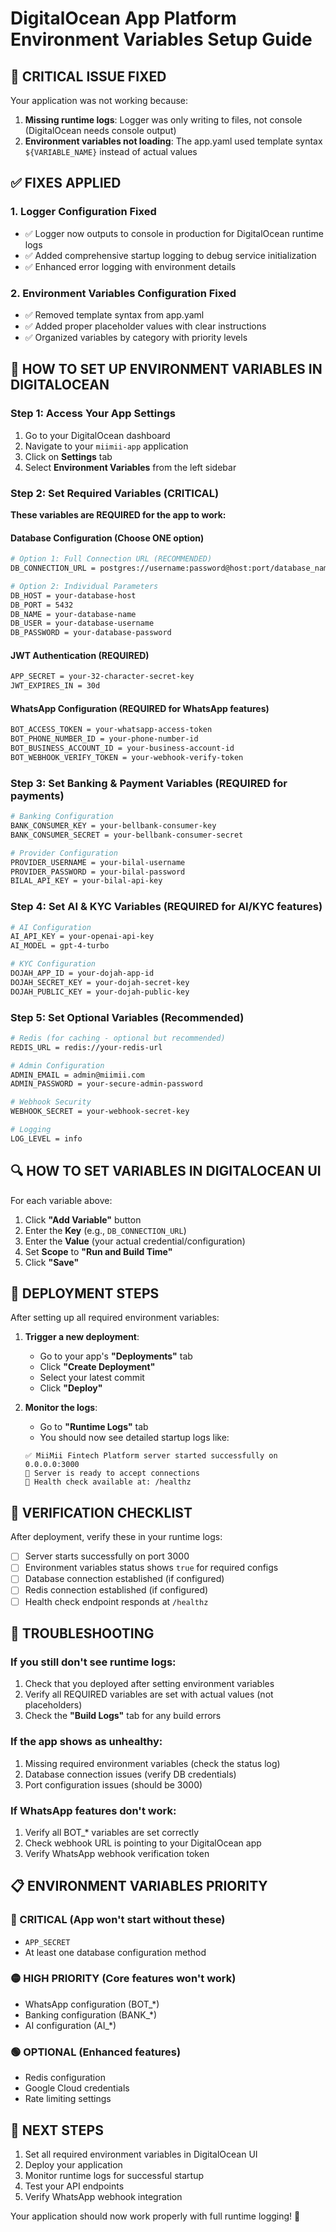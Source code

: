 # DigitalOcean App Platform Environment Variables Setup Guide

## 🚨 CRITICAL ISSUE FIXED

Your application was not working because:
1. **Missing runtime logs**: Logger was only writing to files, not console (DigitalOcean needs console output)
2. **Environment variables not loading**: The app.yaml used template syntax `${VARIABLE_NAME}` instead of actual values

## ✅ FIXES APPLIED

### 1. Logger Configuration Fixed
- ✅ Logger now outputs to console in production for DigitalOcean runtime logs
- ✅ Added comprehensive startup logging to debug service initialization
- ✅ Enhanced error logging with environment details

### 2. Environment Variables Configuration Fixed
- ✅ Removed template syntax from app.yaml
- ✅ Added proper placeholder values with clear instructions
- ✅ Organized variables by category with priority levels

## 🔧 HOW TO SET UP ENVIRONMENT VARIABLES IN DIGITALOCEAN

### Step 1: Access Your App Settings
1. Go to your DigitalOcean dashboard
2. Navigate to your `miimii-app` application
3. Click on **Settings** tab
4. Select **Environment Variables** from the left sidebar

### Step 2: Set Required Variables (CRITICAL)

**These variables are REQUIRED for the app to work:**

#### Database Configuration (Choose ONE option)
```bash
# Option 1: Full Connection URL (RECOMMENDED)
DB_CONNECTION_URL = postgres://username:password@host:port/database_name

# Option 2: Individual Parameters
DB_HOST = your-database-host
DB_PORT = 5432
DB_NAME = your-database-name
DB_USER = your-database-username
DB_PASSWORD = your-database-password
```

#### JWT Authentication (REQUIRED)
```bash
APP_SECRET = your-32-character-secret-key
JWT_EXPIRES_IN = 30d
```

#### WhatsApp Configuration (REQUIRED for WhatsApp features)
```bash
BOT_ACCESS_TOKEN = your-whatsapp-access-token
BOT_PHONE_NUMBER_ID = your-phone-number-id
BOT_BUSINESS_ACCOUNT_ID = your-business-account-id
BOT_WEBHOOK_VERIFY_TOKEN = your-webhook-verify-token
```

### Step 3: Set Banking & Payment Variables (REQUIRED for payments)

```bash
# Banking Configuration
BANK_CONSUMER_KEY = your-bellbank-consumer-key
BANK_CONSUMER_SECRET = your-bellbank-consumer-secret

# Provider Configuration
PROVIDER_USERNAME = your-bilal-username
PROVIDER_PASSWORD = your-bilal-password
BILAL_API_KEY = your-bilal-api-key
```

### Step 4: Set AI & KYC Variables (REQUIRED for AI/KYC features)

```bash
# AI Configuration
AI_API_KEY = your-openai-api-key
AI_MODEL = gpt-4-turbo

# KYC Configuration
DOJAH_APP_ID = your-dojah-app-id
DOJAH_SECRET_KEY = your-dojah-secret-key
DOJAH_PUBLIC_KEY = your-dojah-public-key
```

### Step 5: Set Optional Variables (Recommended)

```bash
# Redis (for caching - optional but recommended)
REDIS_URL = redis://your-redis-url

# Admin Configuration
ADMIN_EMAIL = admin@miimii.com
ADMIN_PASSWORD = your-secure-admin-password

# Webhook Security
WEBHOOK_SECRET = your-webhook-secret-key

# Logging
LOG_LEVEL = info
```

## 🔍 HOW TO SET VARIABLES IN DIGITALOCEAN UI

For each variable above:

1. Click **"Add Variable"** button
2. Enter the **Key** (e.g., `DB_CONNECTION_URL`)
3. Enter the **Value** (your actual credential/configuration)
4. Set **Scope** to **"Run and Build Time"**
5. Click **"Save"**

## 🚀 DEPLOYMENT STEPS

After setting up all required environment variables:

1. **Trigger a new deployment**:
   - Go to your app's **"Deployments"** tab
   - Click **"Create Deployment"**
   - Select your latest commit
   - Click **"Deploy"**

2. **Monitor the logs**:
   - Go to **"Runtime Logs"** tab
   - You should now see detailed startup logs like:
   ```
   ✅ MiiMii Fintech Platform server started successfully on 0.0.0.0:3000
   📡 Server is ready to accept connections
   🏥 Health check available at: /healthz
   ```

## 🔧 VERIFICATION CHECKLIST

After deployment, verify these in your runtime logs:

- [ ] Server starts successfully on port 3000
- [ ] Environment variables status shows `true` for required configs
- [ ] Database connection established (if configured)
- [ ] Redis connection established (if configured)
- [ ] Health check endpoint responds at `/healthz`

## 🚨 TROUBLESHOOTING

### If you still don't see runtime logs:
1. Check that you deployed after setting environment variables
2. Verify all REQUIRED variables are set with actual values (not placeholders)
3. Check the **"Build Logs"** tab for any build errors

### If the app shows as unhealthy:
1. Missing required environment variables (check the status log)
2. Database connection issues (verify DB credentials)
3. Port configuration issues (should be 3000)

### If WhatsApp features don't work:
1. Verify all BOT_* variables are set correctly
2. Check webhook URL is pointing to your DigitalOcean app
3. Verify WhatsApp webhook verification token

## 📋 ENVIRONMENT VARIABLES PRIORITY

### 🔴 CRITICAL (App won't start without these)
- `APP_SECRET`
- At least one database configuration method

### 🟡 HIGH PRIORITY (Core features won't work)
- WhatsApp configuration (BOT_*)
- Banking configuration (BANK_*)
- AI configuration (AI_*)

### 🟢 OPTIONAL (Enhanced features)
- Redis configuration
- Google Cloud credentials
- Rate limiting settings

## 🎯 NEXT STEPS

1. Set all required environment variables in DigitalOcean UI
2. Deploy your application
3. Monitor runtime logs for successful startup
4. Test your API endpoints
5. Verify WhatsApp webhook integration

Your application should now work properly with full runtime logging! 🚀